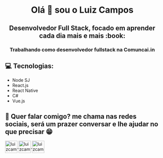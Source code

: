 <h1 align="center">Olá 👋 sou o Luiz Campos </h1>

<h2 align="center">Desenvolvedor Full Stack, focado em aprender cada dia mais e mais :book:</h2>

<h3 align="center">Trabalhando como desenvolvedor fullstack na Comuncai.in</h3>

## :computer: Tecnologias:
- Node SJ
- React.js
- React Native
- C#
- Vue.js


## :bust_in_silhouette: Quer falar comigo? me chama nas redes sociais, será um prazer conversar e lhe ajudar no que precisar :grin:
<p>
<a href="https://www.linkedin.com/in/luiz-campos/">
<img align="center"           src="https://camo.githubusercontent.com/609be48e654a9c8aed1660c2596b04f09ed13aee/68747470733a2f2f63646e2e6a7364656c6976722e6e65742f6e706d2f73696d706c652d69636f6e7340332e302e312f69636f6e732f6c696e6b6564696e2e737667" alt="luizcampos" height="40" width="40" data-canonical-src="https://cdn.jsdelivr.net/npm/simple-icons@3.0.1/icons/linkedin.svg" style="max-width:100%;">
</a>

<a href="https://www.facebook.com/luiz.eduardo.7773">
<img align="center" src="https://camo.githubusercontent.com/9e144f02d0c1174ffb8e673b6b9968ae5351e9d6/68747470733a2f2f63646e2e6a7364656c6976722e6e65742f6e706d2f73696d706c652d69636f6e7340332e302e312f69636f6e732f66616365626f6f6b2e737667" alt="luizcampos" height="40" width="40" data-canonical-src="https://cdn.jsdelivr.net/npm/simple-icons@3.0.1/icons/facebook.svg" style="max-width:100%;">
</a>

<a href="https://www.instagram.com/eluiz27/">
<img align="center" src="https://camo.githubusercontent.com/6a7303cd751618218ce00026d1f25a3dd1461ea6/68747470733a2f2f63646e2e6a7364656c6976722e6e65742f6e706d2f73696d706c652d69636f6e7340332e302e312f69636f6e732f696e7374616772616d2e737667" alt="luizcampos" height="40" width="40" data-canonical-src="https://cdn.jsdelivr.net/npm/simple-icons@3.0.1/icons/instagram.svg" style="max-width:100%;">
</p>
</a>
